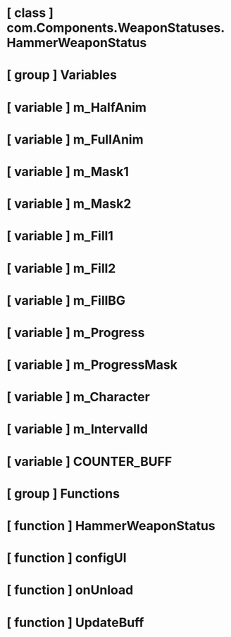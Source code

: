 # [ class ] com.Components.WeaponStatuses.HammerWeaponStatus

# [ group ] Variables

# [ variable ] m_HalfAnim

# [ variable ] m_FullAnim

# [ variable ] m_Mask1

# [ variable ] m_Mask2

# [ variable ] m_Fill1

# [ variable ] m_Fill2

# [ variable ] m_FillBG

# [ variable ] m_Progress

# [ variable ] m_ProgressMask

# [ variable ] m_Character

# [ variable ] m_IntervalId

# [ variable ] COUNTER_BUFF

# [ group ] Functions

# [ function ] HammerWeaponStatus

# [ function ] configUI

# [ function ] onUnload

# [ function ] UpdateBuff

